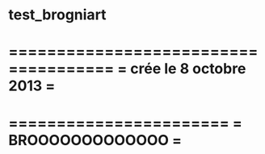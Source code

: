 test_brogniart
==============

=====================================
=   crée le 8 octobre 2013          =
====================================

=======================
= BROOOOOOOOOOOOO     =
=======================
